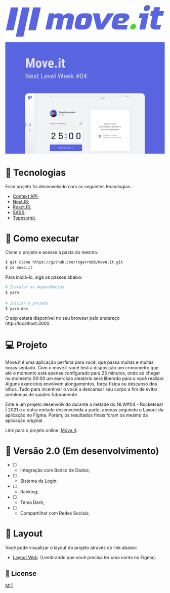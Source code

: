 <p align='center'>
  <img src="/public/logo-full.svg" alt="Logo">
</p>

<div>
    <img src='/public/capa.png' alt='Capa'>
</div> 
 
 # 🧪 Tecnologias

Esse projeto foi desenvolvido com as seguintes tecnologias:
- [Context API](https://pt-br.reactjs.org/docs/context.html);
- [NextJS](https://nextjs.org/);
- [ReactJS](https://pt-br.reactjs.org/);
- [SASS](https://sass-lang.com/);
- [Typescript](https://www.typescriptlang.org/).

# 🚀 Como executar

Clone o projeto e acesse a pasta do mesmo.

```bash
$ git clone https://github.com/rogerrm95/move.it.git
$ cd move.it
```
Para iniciá-lo, siga os passos abaixo:
```bash
# Instalar as dependências
$ yarn

# Iniciar o projeto
$ yarn dev
```
O app estará disponível no seu browser pelo endereço http://localhost:3000.

# 💻 Projeto
Move.it é uma aplicação perfeita para você, que passa muitas e muitas horas sentado. Com o move.it você terá a disposição um cronometro que até o momento está apenas configurado
para 25 minutos, onde ao chegar no momento 00:00 um exercício aleatório será liberado para o você realizar. Alguns exercícios envolvem alongamentos, força física ou descanso dos olhos.
Tudo para incentivar o você a descansar seu corpo a fim de evitar problemas de saúdes futuramente.

Este é um projeto desenvolvido durante a metade do NLW#04 - Rocketseat | 2021 e a outra metade desenvolvida a parte, apenas seguindo o Layout da aplicação no Figma. Porém,
os resultados finais foram os mesmo da aplicação original.

Link para o projeto online: [Move.It](https://move-it-1bgv190q9-rogerrm95.vercel.app/).

# 🚧 Versão 2.0 (Em desenvolvimento)
- [ ] - Integração com Banco de Dados;
- [ ] - Sistema de Login;
- [ ] - Ranking;
- [ ] - Tema Dark;
- [ ] - Compartilhar com Redes Sociais;

# 🔖 Layout
Você pode visualizar o layout do projeto através do link abaixo:
- [Layout Web](https://www.figma.com/file/zz9EgnPu6dWDer2raFSJYI/Move.it-1.0?node-id=160%3A2761). (Lembrando que você precisa ter uma conta no Figma).

## 📃 License
[MIT](https://choosealicense.com/licenses/mit/)
